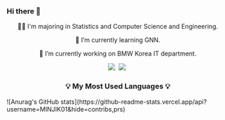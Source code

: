 ### Hi there 👋

<div align="center">
  <p>
    👩‍💻 I'm majoring in Statistics and Computer Science and Engineering.
  </p>
  <p>
    🌱 I’m currently learning GNN.
  </p>
  <p>
    🔭 I’m currently working on BMW Korea IT department.
  </p>
  <p align="center">
    <img src="https://img.shields.io/badge/Python-3766AB?style=flat-square&logo=Python&logoColor=white"/>&nbsp
    <img src="https://img.shields.io/badge/R-3766AB?style=flat-square&logo=R&logoColor=white"/>&nbsp
  </p>
</div>

<h3 align="center">💡 My Most Used Languages 💡</h3>
![Anurag's GitHub stats](https://github-readme-stats.vercel.app/api?username=MINJIK01&hide=contribs,prs)


<!--
**MINJIK01/MINJIK01** is a ✨ _special_ ✨ repository because its `README.md` (this file) appears on your GitHub profile.

Here are some ideas to get you started:

- 🔭 I’m currently working on ...
- 🌱 I’m currently learning ...
- 👯 I’m looking to collaborate on ...
- 🤔 I’m looking for help with ...
- 💬 Ask me about ...
- 📫 How to reach me: ...
- 😄 Pronouns: ...
- ⚡ Fun fact: ...
-->
